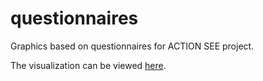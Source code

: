 # questionnaires
Graphics based on questionnaires for ACTION SEE project.

The visualization can be viewed [here](http://opendatakosovo.github.io/questionnaires/).
